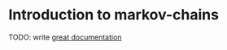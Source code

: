# Introduction to markov-chains

TODO: write [great documentation](http://jacobian.org/writing/great-documentation/what-to-write/)
